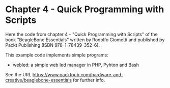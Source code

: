 Chapter 4 - Quick Programming with Scripts
==========================================

Here the code from chapter 4 - "Quick Programming with Scripts" of
the book "BeagleBone Essentials" written by Rodolfo Giometti and
published by Packt Publishing (ISBN 978-1-78439-352-6).

This example code implements simple programs:

* webled: a simple web led manager in PHP, Pyhton and Bash


See the URL
https://www.packtpub.com/hardware-and-creative/beaglebone-essentials
for further info.
